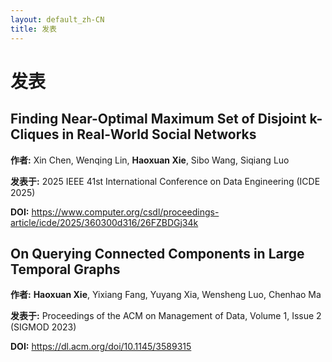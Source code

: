 ```yaml
---
layout: default_zh-CN
title: 发表
---
```


# 发表

<div class="publication-item">
  <h2>Finding Near-Optimal Maximum Set of Disjoint k-Cliques in Real-World Social Networks</h2>
  <p><strong>作者:</strong> Xin Chen, Wenqing Lin, <strong>Haoxuan Xie</strong>, Sibo Wang, Siqiang Luo</p>
  <p><strong>发表于:</strong> 2025 IEEE 41st International Conference on Data Engineering (ICDE 2025)</p>
  <p><strong>DOI:</strong> <a href="https://www.computer.org/csdl/proceedings-article/icde/2025/360300d316/26FZBDGj34k">https://www.computer.org/csdl/proceedings-article/icde/2025/360300d316/26FZBDGj34k</a></p>
</div>

<div class="publication-item">
  <h2>On Querying Connected Components in Large Temporal Graphs</h2>
  <p><strong>作者:</strong> <strong>Haoxuan Xie</strong>, Yixiang Fang, Yuyang Xia, Wensheng Luo, Chenhao Ma</p>
  <p><strong>发表于:</strong> Proceedings of the ACM on Management of Data, Volume 1, Issue 2 (SIGMOD 2023)</p>
  <p><strong>DOI:</strong> <a href="https://dl.acm.org/doi/10.1145/3589315">https://dl.acm.org/doi/10.1145/3589315</a></p>
</div>

